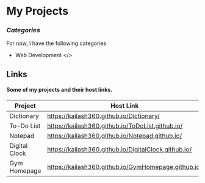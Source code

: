 # My Projects
### _Categories_

For now, I have the following categories

- Web Development </>
## Links

#### Some of my projects and their host links.
| Project | Host Link |
| ------ | ------ |
|Dictionary| https://kailash360.github.io/Dictionary/ |
|To-Do List    | https://kailash360.github.io/ToDoList.github.io/     |
| Notepad      | https://kailash360.github.io/Notepad.github.io/      |
|Digital Clock | https://kailash360.github.io/DigitalClock.github.io/ |
| Gym Homepage | https://kailash360.github.io/GymHomepage.github.io/  |
